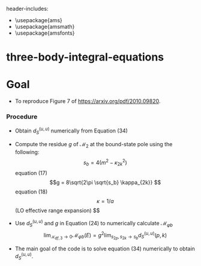 header-includes:
- \usepackage{ams}
- \usepackage{amsmath}
- \usepackage{amsfonts}

# three-body-integral-equations

# Goal 
- To reproduce Figure 7 of https://arxiv.org/pdf/2010.09820. 

### Procedure
- Obtain $d_S^{(u,u)}$ numerically from Equation (34)
- Compute the residue $g$ of $\mathcal{M}_2$ at the bound-state pole using the following:
$$s_b = 4(m^2 - \kappa_{2k}^2) $$  equation (17)
$$g = 8\sqrt{2\pi \sqrt{s_b} \kappa_{2k}} $$ equation (18)
$$ \kappa = 1/a $$(LO effective range expansion) $$

- Use $d_S^{(u,u)}$ and $g$ in Equation (24) to numerically calculate $\mathcal{M}_{\varphi b}$
$$ \lim_{\mathcal{K}_{df, 3} \rightarrow 0} \mathcal{M}_{\varphi b}(E) = g^2 \lim_{s_{2p}, s_{2k} \rightarrow s_{b}} d_S^{(u,u)} (p,k) $$

- The main goal of the code is to solve equation (34) numerically to obtain $d_S^{(u,u)}$.